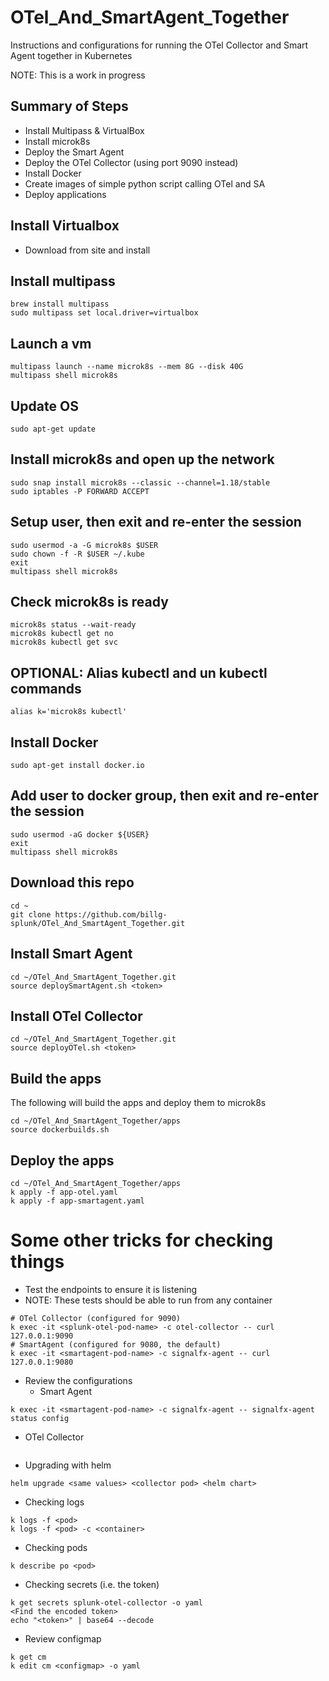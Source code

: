 # OTel_And_SmartAgent_Together
Instructions and configurations for running the OTel Collector and Smart Agent together in Kubernetes

NOTE: This is a work in progress
## Summary of Steps
- Install Multipass & VirtualBox
- Install microk8s
- Deploy the Smart Agent
- Deploy the OTel Collector (using port 9090 instead)
- Install Docker
- Create images of simple python script calling OTel and SA
- Deploy applications

## Install Virtualbox
- Download from site and install
## Install multipass
```
brew install multipass
sudo multipass set local.driver=virtualbox
```
## Launch a vm
```
multipass launch --name microk8s --mem 8G --disk 40G
multipass shell microk8s
```
## Update OS
```
sudo apt-get update
```
## Install microk8s and open up the network
```
sudo snap install microk8s --classic --channel=1.18/stable
sudo iptables -P FORWARD ACCEPT
```
## Setup user, then exit and re-enter the session
```
sudo usermod -a -G microk8s $USER
sudo chown -f -R $USER ~/.kube
exit
multipass shell microk8s
```
## Check microk8s is ready
```
microk8s status --wait-ready
microk8s kubectl get no
microk8s kubectl get svc
```
## OPTIONAL: Alias kubectl and un kubectl commands
```
alias k='microk8s kubectl'
```
## Install Docker
```
sudo apt-get install docker.io
```
## Add user to docker group, then exit and re-enter the session
```
sudo usermod -aG docker ${USER}
exit
multipass shell microk8s
```
## Download this repo
```
cd ~
git clone https://github.com/billg-splunk/OTel_And_SmartAgent_Together.git
```
## Install Smart Agent
```
cd ~/OTel_And_SmartAgent_Together.git
source deploySmartAgent.sh <token>
```
## Install OTel Collector
```
cd ~/OTel_And_SmartAgent_Together.git
source deployOTel.sh <token>
```

## Build the apps
The following will build the apps and deploy them to microk8s
```
cd ~/OTel_And_SmartAgent_Together/apps
source dockerbuilds.sh
```

## Deploy the apps
```
cd ~/OTel_And_SmartAgent_Together/apps
k apply -f app-otel.yaml
k apply -f app-smartagent.yaml
```

# Some other tricks for checking things
- Test the endpoints to ensure it is listening 
- NOTE: These tests should be able to run from any container
```
# OTel Collector (configured for 9090)
k exec -it <splunk-otel-pod-name> -c otel-collector -- curl 127.0.0.1:9090
# SmartAgent (configured for 9080, the default)
k exec -it <smartagent-pod-name> -c signalfx-agent -- curl 127.0.0.1:9080
```
- Review the configurations
  - Smart Agent
```
k exec -it <smartagent-pod-name> -c signalfx-agent -- signalfx-agent status config
```
  - OTel Collector
```

```
- Upgrading with helm
```
helm upgrade <same values> <collector pod> <helm chart>
```
- Checking logs
```
k logs -f <pod>
k logs -f <pod> -c <container>
```
- Checking pods
```
k describe po <pod>
```
- Checking secrets (i.e. the token)
```
k get secrets splunk-otel-collector -o yaml
<Find the encoded token>
echo "<token>" | base64 --decode
```
- Review configmap
```
k get cm
k edit cm <configmap> -o yaml
```